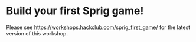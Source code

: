 # Build your first Sprig game!

Please see <https://workshops.hackclub.com/sprig_first_game/> for the latest version of this workshop.
